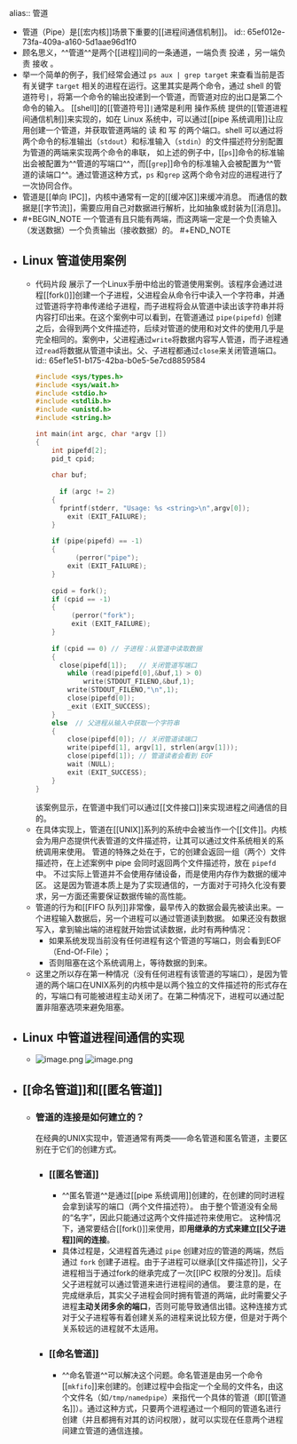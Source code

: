 alias:: 管道

- 管道（Pipe）是[[宏内核]]场景下重要的[[进程间通信机制]]。
  id:: 65ef012e-73fa-409a-a160-5d1aae96d1f0
- 顾名思义，^^管道^^是两个[[进程]]间的一条通道，一端负责 投递 ，另一端负责 接收 。
- 举一个简单的例子，我们经常会通过 `ps aux | grep target` 来查看当前是否有关键字 `target` 相关的进程在运行。这里其实是两个命令，通过 shell 的管道符号`|`，将第一个命令的输出投递到一个管道，而管道对应的出口是第二个命令的输入。
  [[shell]]的[[管道符号]]`|`通常是利用 操作系统 提供的[[管道进程间通信机制]]来实现的，如在 Linux 系统中，可以通过[[pipe 系统调用]]让应用创建一个管道，并获取管道两端的 读 和 写 的两个端口。shell 可以通过将两个命令的标准输出（`stdout`）和标准输入（`stdin`）的文件描述符分别配置为管道的两端来实现两个命令的串联，
  如上述的例子中，[[`ps`]]命令的标准输出会被配置为^^管道的写端口^^，而[[`grep`]]命令的标准输入会被配置为^^管道的读端口^^。通过管道这种方式，`ps` 和`grep` 这两个命令对应的进程进行了一次协同合作。
- 管道是[[单向 IPC]]，内核中通常有一定的[[缓冲区]]来缓冲消息。
  而通信的数据是[[字节流]]，需要应用自己对数据进行解析，比如抽象或封装为[[消息]]。
- #+BEGIN_NOTE
  一个管道有且只能有两端，而这两端一定是一个负责输入（发送数据）一个负责输出（接收数据）的。
  #+END_NOTE
- ## Linux 管道使用案例
	- 代码片段 展示了一个Linux手册中给出的管道使用案例。该程序会通过进程[[fork()]]创建一个子进程，父进程会从命令行中读入一个字符串，并通过管道将字符串传递给子进程，而子进程将会从管道中读出该字符串并将内容打印出来。在这个案例中可以看到，在管道通过 `pipe(pipefd)` 创建之后，会得到两个文件描述符，后续对管道的使用和对文件的使用几乎是完全相同的。案例中，父进程通过`write`将数据内容写人管道，而子进程通过`read`将数据从管道中读出。父、子进程都通过`close`来关闭管道端口。
	  id:: 65ef1e51-b175-42ba-b0e5-5e7cd8859584
	  ``` c
	  #include <sys/types.h>
	  #include <sys/wait.h>
	  #include <stdio.h>
	  #include <stdlib.h>
	  #include <unistd.h>
	  #include <string.h>
	  
	  int main(int argc, char *argv [])
	  {
	      int pipefd[2];
	      pid_t cpid;
	    
	      char buf;
	      
	    	if (argc != 2)
	      {
	      	fprintf(stderr, "Usage: %s <string>\n",argv[0]);
	          exit (EXIT_FAILURE);
	      }
	        
	      if (pipe(pipefd) == -1)
	      {  	
	        	(perror("pipe");
	          exit (EXIT_FAILURE);
	      }
	           
	      cpid = fork();
	      if (cpid == -1)
	      {
	           (perror("fork");
	           exit (EXIT_FAILURE);
	      }
	            
	      if (cpid == 0) // 子进程：从管道中读取数据
	      {
	      	close(pipefd[1]);	// 关闭管道写端口
	          while (read(pipefd[0],&buf,1) > 0)
	              write(STDOUT_FILENO,&buf,1);
	          write(STDOUT_FILENO,"\n",1);
	          close(pipefd[0]);
	          _exit (EXIT_SUCCESS);
	      }
	      else	// 父进程从输入中获取一个字符串
	      {
	          close(pipefd[0]); // 关闭管道读端口
	          write(pipefd[1], argv[1], strlen(argv[1]));
	          close(pipefd[1]); // 管道读者会看到 EOF
	          wait (NULL);
	          exit (EXIT_SUCCESS);
	      }
	  }
	  ```
	  该案例显示，在管道中我们可以通过[[文件接口]]来实现进程之间通信的目的。
	- 在具体实现上，管道在[[UNIX]]系列的系统中会被当作一个[[文件]]。内核会为用户态提供代表管道的文件描述符，让其可以通过文件系统相关的系统调用来使用。
	  管道的特殊之处在于，它的创建会返回一组（两个）文件描述符，在上述案例中 pipe 会同时返回两个文件描述符，放在 `pipefd` 中。
	  不过实际上管道并不会使用存储设备，而是使用内存作为数据的缓冲区。
	  这是因为管道本质上是为了实现通信的，一方面对于可持久化没有要求，另一方面还需要保证数据传输的高性能。
	- 管道的行为和[[FIFO 队列]]非常像，最早传入的数据会最先被读出来。一个进程输入数据后，另一个进程可以通过管道读到数据。
	  如果还没有数据写入，拿到输出端的进程就开始尝试读数据，此时有两种情况：
		- 如果系统发现当前没有任何进程有这个管道的写端口，则会看到EOF（End-Of-File）；
		- 否则阻塞在这个系统调用上，等待数据的到来。
	- 这里之所以存在第一种情况（没有任何进程有该管道的写端口），是因为管道的两个端口在UNIX系列的内核中是以两个独立的文件描述符的形式存在的，写端口有可能被进程主动关闭了。在第二种情况下，进程可以通过配置非阻塞选项来避免阻塞。
- ## Linux 中管道进程间通信的实现
	- ![image.png](../assets/image_1710175792409_0.png)
	  ![image.png](../assets/image_1710175889197_0.png)
- ## [[命名管道]]和[[匿名管道]]
	- ### 管道的连接是如何建立的？
	  在经典的UNIX实现中，管道通常有两类——命名管道和匿名管道，主要区别在于它们的创建方式。
		- ### [[匿名管道]]
			- ^^匿名管道^^是通过[[pipe 系统调用]]创建的，在创建的同时进程会拿到读写的端口（两个文件描述符）。
			  由于整个管道没有全局的“名字”，因此只能通过这两个文件描述符来使用它。
			  这种情况下，通常要结合[[fork()]]来使用，即**用继承的方式来建立[[父子进程]]间的连接**。
			- 具体过程是，父进程首先通过 `pipe` 创建对应的管道的两端，然后通过 `fork` 创建子进程。由于子进程可以继承[[文件描述符]]，父子进程相当于通过fork的继承完成了一次[[IPC 权限的分发]]。后续父子进程就可以通过管道来进行进程间的通信。
			  要注意的是，在完成继承后，其实父子进程会同时拥有管道的两端，此时需要父子进程**主动关闭多余的端口**，否则可能导致通信出错。这种连接方式对于父子进程等有着创建关系的进程来说比较方便，但是对于两个关系较远的进程就不太适用。
		- ### [[命名管道]]
			- ^^命名管道^^可以解决这个问题。命名管道是由另一个命令[[`mkfifo`]]来创建的。创建过程中会指定一个全局的文件名，由这个文件名（如`/tmp/namedpipe`）来指代一个具体的管道（即[[管道名]]）。通过这种方式，只要两个进程通过一个相同的管道名进行创建（并且都拥有对其的访问权限），就可以实现在任意两个进程间建立管道的通信连接。